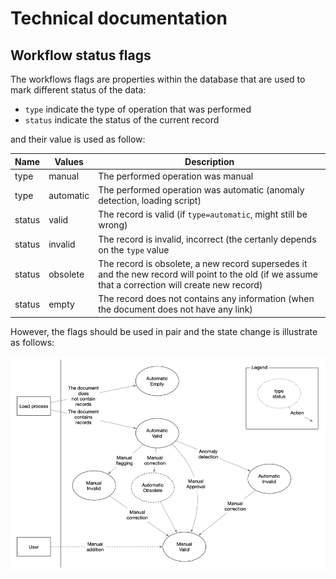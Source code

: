 # Technical documentation

## Workflow status flags

The workflows flags are properties within the database that are used to mark different status of the data:
 - `type` indicate the type of operation that was performed
 - `status` indicate the status of the current record 



and their value is used as follow:

| Name  | Values            | Description |
|-------|-------------------|-------------|
| type | manual | The performed operation was manual  |
| type | automatic | The performed operation was automatic (anomaly detection, loading script)  |
| status | valid | The record is valid (if `type=automatic`, might still be wrong) |
| status | invalid | The record is invalid, incorrect (the certanly depends on the `type` value |
| status | obsolete | The record is obsolete, a new record supersedes it and the new record will point to the old (if we assume that a correction will create new record) |
| status | empty | The record does not contains any information (when the document does not have any link) 

However, the flags should be used in pair and the state change is illustrate as follows: 

![](images/status-flags-schema.png)

